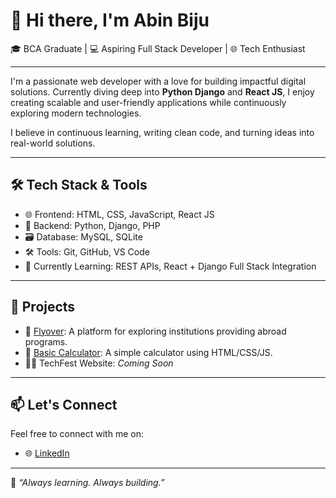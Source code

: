 # 👋 Hi there, I'm Abin Biju

🎓 BCA Graduate | 💻 Aspiring Full Stack Developer | 🌐 Tech Enthusiast

---

I'm a passionate web developer with a love for building impactful digital solutions. Currently diving deep into **Python Django** and **React JS**, I enjoy creating scalable and user-friendly applications while continuously exploring modern technologies.

I believe in continuous learning, writing clean code, and turning ideas into real-world solutions.

---

## 🛠️ Tech Stack & Tools

- 🌐 Frontend: HTML, CSS, JavaScript, React JS
- 🐍 Backend: Python, Django, PHP
- 🗃️ Database: MySQL, SQLite
- 🛠️ Tools: Git, GitHub, VS Code
- 🌱 Currently Learning: REST APIs, React + Django Full Stack Integration

---

## 🚀 Projects

- 💼 [Flyover](https://github.com/abin65/flyover): A platform for exploring institutions providing abroad programs.
- 🧮 [Basic Calculator](https://github.com/abin65/Basic-Calculator): A simple calculator using HTML/CSS/JS.
- 🧑‍💻 TechFest Website: *Coming Soon*

---

## 📫 Let's Connect

Feel free to connect with me on:

- 🌐 [LinkedIn](https://www.linkedin.com/in/abinbiju)  
  

---

🧠 *“Always learning. Always building.”*

